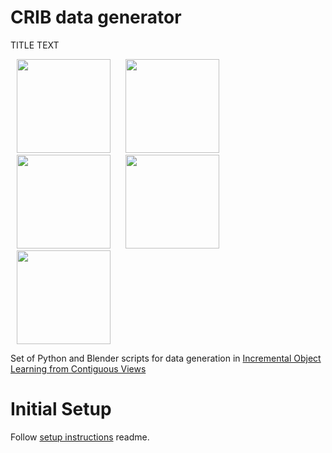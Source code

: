 # CRIB data generator
<p align="justify">
TITLE TEXT

<img src="https://i.imgur.com/w2DhaHi.gif" width="150" hspace="10"/> <img src="https://i.imgur.com/w2DhaHi.gif" width="150" hspace="10"/> <img src="https://i.imgur.com/w2DhaHi.gif" width="150" hspace="10"/> <img src="https://i.imgur.com/w2DhaHi.gif" width="150" hspace="10"/> <img src="https://i.imgur.com/w2DhaHi.gif" width="150" hspace="10"/> 

</p>


Set of Python and Blender scripts for data generation in [Incremental Object Learning from Contiguous Views](http://openaccess.thecvf.com/content_CVPR_2019/html/Stojanov_Incremental_Object_Learning_From_Contiguous_Views_CVPR_2019_paper.html)
# Initial Setup
Follow [setup instructions](https://github.com/iolfcv/CRIB_Data_Generator/blob/master/SETUP.md) readme.
